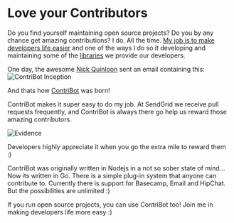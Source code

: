 # Love your Contributors

Do you find yourself maintaining open source projects? Do you by any chance get amazing contributions?
I do. All the time. [My job is to make developers life easier](http://sendgrid.com/blog/get-paid-help-people-became-developer-evangelist/) and one of the ways I do so it developing and maintaining some of the [libraries](https://github.com/sendgrid) we provide our developers.

One day, the awesome [Nick Quinloon](https://twitter.com/yaynickq) sent an email containing this:
![ContriBot Inception](http://i.imgur.com/vqzEyro.png)

And thats how [ContriBot](https://github.com/elbuo8/contribot) was born!

ContriBot makes it super easy to do my job. At SendGrid we receive pull requests frequently, and ContriBot is always there go help us reward those amazing contributors.

![Evidence](http://i.imgur.com/J0wUewg.jpg)

Developers highly appreciate it when you go the extra mile to reward them :)

ContriBot was originally written in Nodejs in a not so sober state of mind... Now its written in Go. There is a simple plug-in system that anyone can contribute to. Currently there is support for Basecamp, Email and HipChat. But the possibilities are unlimited :)

If you run open source projects, you can use ContriBot too! Join me in making developers life more easy :)

